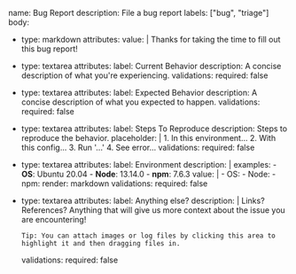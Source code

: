 name: Bug Report
description: File a bug report
labels: ["bug", "triage"]
body:
  - type: markdown
      attributes:
        value: |
          Thanks for taking the time to fill out this bug report!
  - type: textarea
    attributes:
      label: Current Behavior
      description: A concise description of what you're experiencing.
    validations:
      required: false
  - type: textarea
    attributes:
      label: Expected Behavior
      description: A concise description of what you expected to happen.
    validations:
      required: false
  - type: textarea
    attributes:
      label: Steps To Reproduce
      description: Steps to reproduce the behavior.
      placeholder: |
        1. In this environment...
        2. With this config...
        3. Run '...'
        4. See error...
    validations:
      required: false
  - type: textarea
    attributes:
      label: Environment
      description: |
        examples:
          - **OS**: Ubuntu 20.04
          - **Node**: 13.14.0
          - **npm**: 7.6.3
      value: |
          - OS:
          - Node:
          - npm:
      render: markdown
    validations:
      required: false
  - type: textarea
    attributes:
      label: Anything else?
      description: |
        Links? References? Anything that will give us more context about the issue you are encountering!

        Tip: You can attach images or log files by clicking this area to highlight it and then dragging files in.
    validations:
      required: false